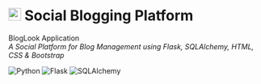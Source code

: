 # <img src="https://img.icons8.com/ios-filled/50/000000/blog.png" width="25"/> Social Blogging Platform
 BlogLook Application  
_A Social Platform for Blog Management using Flask, SQLAlchemy, HTML, CSS & Bootstrap_  

![Python](https://img.shields.io/badge/Python-3.8-blue) ![Flask](https://img.shields.io/badge/Flask-2.0-blue) ![SQLAlchemy](https://img.shields.io/badge/SQLAlchemy-1.4-green)
